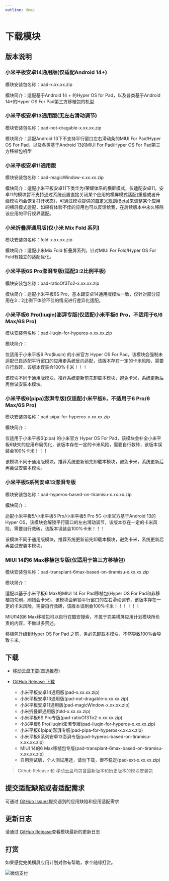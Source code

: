 ```yaml
---
outline: deep
---
```


# 下载模块

## 版本说明

### 小米平板安卓14通用版(仅适配Android 14+)

模块安装包名称：pad-x.xx.xx.zip

模块简介：适配基于Android 14 + 的Hyper OS for Pad，以及各类基于Android 14+的Hyper OS For Pad第三方移植包的机型


### 小米平板安卓13通用版(无左右滑动调节)

模块安装包名称：pad-not-dragable-x.xx.xx.zip

模块简介：适配Android 13下不支持平行窗口左右滑动条的MIUI For Pad/Hyper OS For Pad，以及各类基于Android 13的MIUI For Pad/Hyper OS For Pad第三方移植包机型


### 小米平板安卓11通用版

模块安装包名称：pad-magicWindow-x.xx.xx.zip

模块简介：适配小米平板安卓11下类华为/荣耀体系的横屏模式，仅适配安卓11，安卓11的模块暂不支持通过系统设置直接关闭某个应用的横屏模式适配(重启或者升级模块均会恢复打开状态)，可通过模块提供的[自定义规则(Beta)](https://hyper-magic-window.sothx.com/custom-config.html)来调整某个应用的横屏模式适配，如果有体验不佳的应用也可以反馈给我，在后续版本中永久移除该应用的平行视界适配。


### 小米折叠屏通用版(仅小米 Mix Fold 系列)

模块安装包名称：fold-x.xx.xx.zip

模块简介：适配小米Mix Fold 折叠屏系列，针对MIUI For Fold/Hyper OS For Fold有独立的适配优化。

### 小米平板6S Pro澎湃专版(适配3:2比例平板)

模块安装包名称：pad-ratioOf3To2-x.xx.xx.zip

模块简介：适配小米平板6S Pro，基本跟安卓14通用版模块一致，仅针对部分应用在3：2比例下体验不佳的情况进行差异化适配。

### 小米平板6 Pro(liuqin)澎湃专版(仅适配小米平板6 Pro，不适用于6/6 Max/6S Pro)

模块安装包名称：pad-liuqin-for-hyperos-x.xx.xx.zip

模块简介：

仅适用于小米平板6 Pro(liuqin) 的小米官方 Hyper OS For Pad，该模块会强制未适配已自适配平行窗口的应用走系统反向适配，该版本存在一定的卡米风险，需要自行救砖，该版本误装会100%卡米！！！

该模块不同于通用版模块，推荐系统更新前先卸载本模块，避免卡米，系统更新后再尝试安装本模块。


### 小米平板6(pipa)澎湃专版(仅适配小米平板6，不适用于6 Pro/6 Max/6S Pro)

模块安装包名称：pad-pipa-for-hyperos-x.xx.xx.zip

模块简介：

仅适用于小米平板6(pipa) 的小米官方 Hyper OS For Pad，该模块会补全小米平板6缺失的应用布局优化，该版本存在一定的卡米风险，需要自行救砖，该版本误装会100%卡米！！！

该模块不同于通用版模块，推荐系统更新前先卸载本模块，避免卡米，系统更新后再尝试安装本模块。

### 小米平板5系列安卓13澎湃专版

模块安装包名称：pad-hyperos-based-on-tiramisu-x.xx.xx.zip

模块简介：

适配小米平板5/小米平板5 Pro/小米平板5 Pro 5G 小米官方基于Android 13的 Hyper OS，该模块会解锁平行窗口的左右滑动调节，该版本存在一定的卡米风险，需要自行救砖，该版本误装会100%卡米！！！

该模块不同于通用版模块，推荐系统更新前先卸载本模块，避免卡米，系统更新后再尝试安装本模块。

### MIUI 14的6 Max移植包专版(仅适用于第三方移植包)

模块安装包名称：pad-transplant-6max-based-on-tiramisu-x.xx.xx.zip

模块简介：

适配以基于小米平板6 Max的MIUI 14 For Pad移植包(Hyper OS For Pad和非移植包勿刷，刷错会卡米)，该模块会解锁平行窗口的左右滑动调节，该版本存在一定的卡米风险，需要自行救砖，该版本误刷会100%卡米！！！！！！

MIUI14的6 Max移植包可以自行在酷安搜索，不属于完美横屏应用计划模块所负责的内容，不做过多赘述。

移植包升级到Hyper OS For Pad 之前，务必先卸载本模块，不然导致100%会导致卡米。


## 下载

-   [移动云盘下载(首选推荐)](https://caiyun.139.com/m/i?135CmUWDgnbAM)

-   [GitHub Release 下载](https://github.com/sothx/mipad-magic-window/releases/)
    -   小米平板安卓14通用版(pad-x.xx.xx.zip)
    -   小米平板安卓13通用版(pad-not-dragable-x.xx.xx.zip)
    -   小米平板安卓11通用版(pad-magicWindow-x.xx.xx.zip)
    -   小米折叠屏通用版(fold-x.xx.xx.zip)
    -   小米平板6S Pro专版(pad-ratioOf3To2-x.xx.xx.zip)
    -   小米平板6 Pro(liuqin)澎湃专版(pad-liuqin-for-hyperos-x.xx.xx.zip)
    -   小米平板6(pipa)澎湃专版(pad-pipa-for-hyperos-x.xx.xx.zip)
    -   小米平板5系列安卓13澎湃专版(pad-hyperos-based-on-tiramisu-x.xx.xx.zip)
    -   MIUI 14的6 Max移植包专版(pad-transplant-6max-based-on-tiramisu-x.xx.xx.zip)
    -   自用测试版，个人测试用途，请勿下载，很不稳定(pad-ext-x.xx.xx.zip)

> Github Release 和 移动云盘均包含最新版本和历史版本的模块安装包

## 提交适配缺陷或者适配需求

可通过 [GitHub Issues](https://github.com/sothx/mipad-magic-window/issues)提交遇到的应用缺陷和应用适配需求

## 更新日志

请通过 [GitHub Release](https://github.com/sothx/mipad-magic-window/releases/)查看模块最新的更新日志

## 打赏

如果感觉完美横屏应用计划对你有帮助，求个随缘打赏。

![微信支付](https://sothx.com/images/github/wechatQR.jpg)

